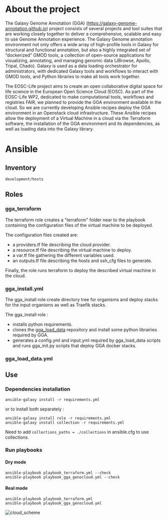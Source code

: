 # About the project

The Galaxy Genome Annotation (GGA) (https://galaxy-genome-annotation.github.io) project consists of several projects and tool suites that are working closely together to deliver a comprehensive, scalable and easy to use Genome Annotation experience. The Galaxy Genome annotation environment not only offers a wide array of high-profile tools in Galaxy for structural and functional annotation, but also a highly integrated set of “dockerized” GMOD tools, a collection of open-source applications for visualizing, annotating, and managing genomic data (JBrowse, Apollo, Tripal, Chado). Galaxy is used as a data loading orchestrator for administrators, with dedicated Galaxy tools and workflows to interact with GMOD tools, and Python libraries to make all tools work together.

The EOSC-Life project aims to create an open collaborative digital space for life science in the European Open Science Cloud (EOSC). As part of the EOSC-Life WP2, dedicated to make computational tools, workflows and registries FAIR, we planned to provide the GGA environment available in the cloud. So we are currently developing Ansible recipes deploy the GGA environment in an Openstack cloud infrastructure. These Ansible recipes allow the deployment of a Virtual Machine in a cloud via the Terraform software, the installation of the GGA environment and its dependencies, as well as loading data into the Galaxy library.

# Ansible

## Inventory

`development/hosts`


## Roles

### gga_terraform

The terraform role creates a "terraform" folder near to the playbook containing the configuration files of the virtual machine to be deployed.

The configuration files created are:
- a providers.tf file describing the cloud provider.
- a resource.tf file describing the virtual machine to deploy.
- a var.tf file gathering the different variables used.
- an outputs.tf file describing the hosts and ssh_cfg files to generate.

Finally, the role runs terraform to deploy the described virtual machine in the cloud.

### gga_install.yml

The gga_install role create directory tree for organisms and deploy stacks for the input organisms as well as Traefik stacks.

The gga_install role :
- installs python requirements.
- clones the [gga_load_data](http://gitlab.sb-roscoff.fr/abims/e-infra/gga_load_data/tree/master) repository and install some python librairies required by GGA.
- generates a config.yml and input.yml required by gga_load_data scripts and runs gga_init.py scripts that deploy GGA docker stacks.

### gga_load_data.yml


## Use

### Dependencies installation

```
ansible-galaxy install -r requirements.yml 
```
or to install both separately :
```
ansible-galaxy install role -r requirements.yml 
ansible-galaxy install collection -r requirements.yml 
```

Need to add `collections_paths = ./collections` in ansible.cfg to use collections.

### Run playbooks
#### Dry mode

```
ansible-playbook playbook_terraform.yml --check
ansible-playbook playbook_gga_genocloud.yml --check
```

#### Real mode

```
ansible-playbook playbook_terraform.yml
ansible-playbook playbook_gga_genocloud.yml
```

![cloud_scheme](https://github.com/abims-sbr/GGA_Cloud/blob/master/static/images/cloud_scheme.png)
